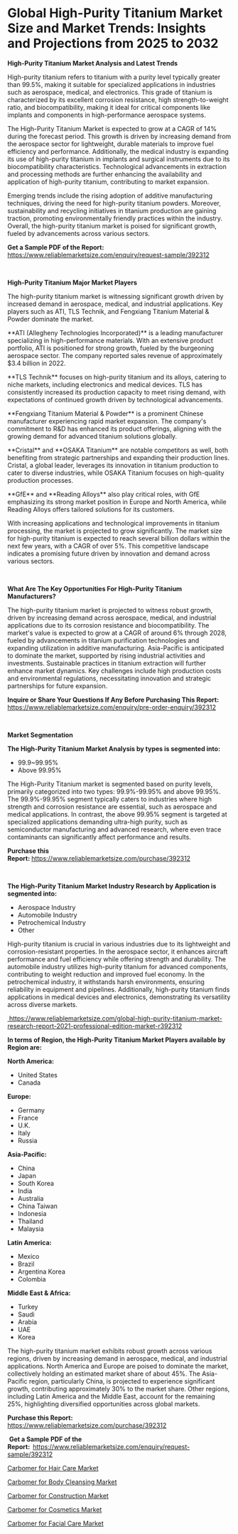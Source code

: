 <p><h1>Global High-Purity Titanium Market Size and Market Trends: Insights and Projections from 2025 to 2032</h1></p><p><strong>High-Purity Titanium Market Analysis and Latest Trends</strong></p>
<p><p>High-purity titanium refers to titanium with a purity level typically greater than 99.5%, making it suitable for specialized applications in industries such as aerospace, medical, and electronics. This grade of titanium is characterized by its excellent corrosion resistance, high strength-to-weight ratio, and biocompatibility, making it ideal for critical components like implants and components in high-performance aerospace systems.</p><p>The High-Purity Titanium Market is expected to grow at a CAGR of 14% during the forecast period. This growth is driven by increasing demand from the aerospace sector for lightweight, durable materials to improve fuel efficiency and performance. Additionally, the medical industry is expanding its use of high-purity titanium in implants and surgical instruments due to its biocompatibility characteristics. Technological advancements in extraction and processing methods are further enhancing the availability and application of high-purity titanium, contributing to market expansion.</p><p>Emerging trends include the rising adoption of additive manufacturing techniques, driving the need for high-purity titanium powders. Moreover, sustainability and recycling initiatives in titanium production are gaining traction, promoting environmentally friendly practices within the industry. Overall, the high-purity titanium market is poised for significant growth, fueled by advancements across various sectors.</p></p>
<p><strong>Get a Sample PDF of the Report:&nbsp;</strong> <a href="https://www.reliablemarketsize.com/enquiry/request-sample/392312?utm_campaign=1131&utm_medium=2&utm_source=Github&utm_content=ia&utm_term=29032025&utm_id=high-purity-titanium">https://www.reliablemarketsize.com/enquiry/request-sample/392312</a></p>
<p>&nbsp;</p>
<p><strong>High-Purity Titanium Major Market Players</strong></p>
<p><p>The high-purity titanium market is witnessing significant growth driven by increased demand in aerospace, medical, and industrial applications. Key players such as ATI, TLS Technik, and Fengxiang Titanium Material & Powder dominate the market.</p><p>**ATI (Allegheny Technologies Incorporated)** is a leading manufacturer specializing in high-performance materials. With an extensive product portfolio, ATI is positioned for strong growth, fueled by the burgeoning aerospace sector. The company reported sales revenue of approximately $3.4 billion in 2022.</p><p>**TLS Technik** focuses on high-purity titanium and its alloys, catering to niche markets, including electronics and medical devices. TLS has consistently increased its production capacity to meet rising demand, with expectations of continued growth driven by technological advancements.</p><p>**Fengxiang Titanium Material & Powder** is a prominent Chinese manufacturer experiencing rapid market expansion. The company's commitment to R&D has enhanced its product offerings, aligning with the growing demand for advanced titanium solutions globally.</p><p>**Cristal** and **OSAKA Titanium** are notable competitors as well, both benefiting from strategic partnerships and expanding their production lines. Cristal, a global leader, leverages its innovation in titanium production to cater to diverse industries, while OSAKA Titanium focuses on high-quality production processes.</p><p>**GfE** and **Reading Alloys** also play critical roles, with GfE emphasizing its strong market position in Europe and North America, while Reading Alloys offers tailored solutions for its customers.</p><p>With increasing applications and technological improvements in titanium processing, the market is projected to grow significantly. The market size for high-purity titanium is expected to reach several billion dollars within the next few years, with a CAGR of over 5%. This competitive landscape indicates a promising future driven by innovation and demand across various sectors.</p></p>
<p>&nbsp;</p>
<p><strong>What Are The Key Opportunities For High-Purity Titanium Manufacturers?</strong></p>
<p><p>The high-purity titanium market is projected to witness robust growth, driven by increasing demand across aerospace, medical, and industrial applications due to its corrosion resistance and biocompatibility. The market's value is expected to grow at a CAGR of around 6% through 2028, fueled by advancements in titanium purification technologies and expanding utilization in additive manufacturing. Asia-Pacific is anticipated to dominate the market, supported by rising industrial activities and investments. Sustainable practices in titanium extraction will further enhance market dynamics. Key challenges include high production costs and environmental regulations, necessitating innovation and strategic partnerships for future expansion.</p></p>
<p><strong>Inquire or Share Your Questions If Any Before Purchasing This Report:</strong> <a href="https://www.reliablemarketsize.com/enquiry/pre-order-enquiry/392312?utm_campaign=1131&utm_medium=2&utm_source=Github&utm_content=ia&utm_term=29032025&utm_id=high-purity-titanium">https://www.reliablemarketsize.com/enquiry/pre-order-enquiry/392312</a></p>
<p>&nbsp;</p>
<p><strong>Market Segmentation</strong></p>
<p><strong>The High-Purity Titanium Market Analysis by types is segmented into:</strong></p>
<p><ul><li>99.9~99.95%</li><li>Above 99.95%</li></ul></p>
<p><p>The High-Purity Titanium market is segmented based on purity levels, primarily categorized into two types: 99.9%-99.95% and above 99.95%. The 99.9%-99.95% segment typically caters to industries where high strength and corrosion resistance are essential, such as aerospace and medical applications. In contrast, the above 99.95% segment is targeted at specialized applications demanding ultra-high purity, such as semiconductor manufacturing and advanced research, where even trace contaminants can significantly affect performance and results.</p></p>
<p><strong>Purchase this Report:&nbsp;</strong><a href="https://www.reliablemarketsize.com/purchase/392312?utm_campaign=1131&utm_medium=2&utm_source=Github&utm_content=ia&utm_term=29032025&utm_id=high-purity-titanium">https://www.reliablemarketsize.com/purchase/392312</a></p>
<p>&nbsp;</p>
<p><strong>The High-Purity Titanium Market Industry Research by Application is segmented into:</strong></p>
<p><ul><li>Aerospace Industry</li><li>Automobile Industry</li><li>Petrochemical Industry</li><li>Other</li></ul></p>
<p><p>High-purity titanium is crucial in various industries due to its lightweight and corrosion-resistant properties. In the aerospace sector, it enhances aircraft performance and fuel efficiency while offering strength and durability. The automobile industry utilizes high-purity titanium for advanced components, contributing to weight reduction and improved fuel economy. In the petrochemical industry, it withstands harsh environments, ensuring reliability in equipment and pipelines. Additionally, high-purity titanium finds applications in medical devices and electronics, demonstrating its versatility across diverse markets.</p></p>
<p><a href="https://www.reliablemarketsize.com/global-high-purity-titanium-market-research-report-2021-professional-edition-market-r392312?utm_campaign=1131&utm_medium=2&utm_source=Github&utm_content=ia&utm_term=29032025&utm_id=high-purity-titanium">&nbsp;https://www.reliablemarketsize.com/global-high-purity-titanium-market-research-report-2021-professional-edition-market-r392312</a></p>
<p><strong>In terms of Region, the High-Purity Titanium Market Players available by Region are:</strong></p>
<p>
    <p> <strong> North America: </strong>
        <ul>
            <li>United States</li>
            <li>Canada</li>
        </ul>
        </p> 
    <p> <strong> Europe: </strong>
        <ul>
            <li>Germany</li>
            <li>France</li>
            <li>U.K.</li>
            <li>Italy</li>
            <li>Russia</li>
        </ul>
        </p> 
    <p> <strong> Asia-Pacific: </strong>
        <ul>
            <li>China</li>
            <li>Japan</li>
            <li>South Korea</li>
            <li>India</li>
            <li>Australia</li>
            <li>China Taiwan</li>
            <li>Indonesia</li>
            <li>Thailand</li>
            <li>Malaysia</li>
        </ul>
        </p> 
    <p> <strong> Latin America: </strong>
        <ul>
            <li>Mexico</li>
            <li>Brazil</li>
            <li>Argentina Korea</li>
            <li>Colombia</li>
        </ul>
        </p> 
    <p> <strong> Middle East & Africa: </strong>
        <ul>
            <li>Turkey</li>
            <li>Saudi</li>
            <li>Arabia</li>
            <li>UAE</li>
            <li>Korea</li>
        </ul>
    </p>
    </p>
<p><p>The high-purity titanium market exhibits robust growth across various regions, driven by increasing demand in aerospace, medical, and industrial applications. North America and Europe are poised to dominate the market, collectively holding an estimated market share of about 45%. The Asia-Pacific region, particularly China, is projected to experience significant growth, contributing approximately 30% to the market share. Other regions, including Latin America and the Middle East, account for the remaining 25%, highlighting diversified opportunities across global markets.</p></p>
<p><strong>Purchase this Report: </strong><a href="https://www.reliablemarketsize.com/purchase/392312?utm_campaign=1131&utm_medium=2&utm_source=Github&utm_content=ia&utm_term=29032025&utm_id=high-purity-titanium">https://www.reliablemarketsize.com/purchase/392312</a></p>
<p>&nbsp;<strong>Get a Sample PDF of the Report:&nbsp;&nbsp;</strong><a href="https://www.reliablemarketsize.com/enquiry/request-sample/392312?utm_campaign=1131&utm_medium=2&utm_source=Github&utm_content=ia&utm_term=29032025&utm_id=high-purity-titanium">https://www.reliablemarketsize.com/enquiry/request-sample/392312</a></p>
<p><strong></strong></p>
<p><p><a href="https://github.com/dagnewopus/Market-Research-Report-List-1/blob/main/carbomer-for-hair-care-market.md?utm_campaign=1131&utm_medium=2&utm_source=Github&utm_content=ia&utm_term=29032025&utm_id=high-purity-titanium">Carbomer for Hair Care Market</a></p><p><a href="https://github.com/nyanikumchu/Market-Research-Report-List-1/blob/main/carbomer-for-body-cleansing-market.md?utm_campaign=1131&utm_medium=2&utm_source=Github&utm_content=ia&utm_term=29032025&utm_id=high-purity-titanium">Carbomer for Body Cleansing Market</a></p><p><a href="https://github.com/foustzelmsdv/Market-Research-Report-List-1/blob/main/carbomer-for-construction-market.md?utm_campaign=1131&utm_medium=2&utm_source=Github&utm_content=ia&utm_term=29032025&utm_id=high-purity-titanium">Carbomer for Construction Market</a></p><p><a href="https://github.com/papnider/Market-Research-Report-List-1/blob/main/carbomer-for-cosmetics-market.md?utm_campaign=1131&utm_medium=2&utm_source=Github&utm_content=ia&utm_term=29032025&utm_id=high-purity-titanium">Carbomer for Cosmetics Market</a></p><p><a href="https://github.com/suebabuhai/Market-Research-Report-List-1/blob/main/carbomer-for-facial-care-market.md?utm_campaign=1131&utm_medium=2&utm_source=Github&utm_content=ia&utm_term=29032025&utm_id=high-purity-titanium">Carbomer for Facial Care Market</a></p></p>